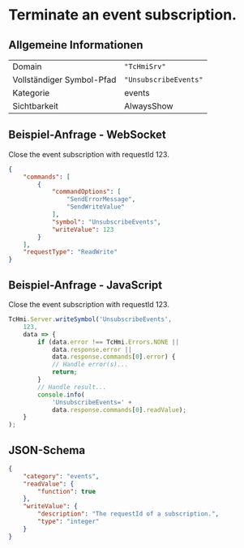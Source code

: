 # Terminate an event subscription.

## Allgemeine Informationen

|  |  |
| - | - |
| Domain | `"TcHmiSrv"` |
| Vollständiger Symbol-Pfad | `"UnsubscribeEvents"` |
| Kategorie | events |
| Sichtbarkeit | AlwaysShow |

## Beispiel-Anfrage - WebSocket

Close the event subscription with requestId 123.
```json
{
    "commands": [
        {
            "commandOptions": [
                "SendErrorMessage",
                "SendWriteValue"
            ],
            "symbol": "UnsubscribeEvents",
            "writeValue": 123
        }
    ],
    "requestType": "ReadWrite"
}
```

## Beispiel-Anfrage - JavaScript

Close the event subscription with requestId 123.
```javascript
TcHmi.Server.writeSymbol('UnsubscribeEvents',
    123,
    data => {
        if (data.error !== TcHmi.Errors.NONE ||
            data.response.error ||
            data.response.commands[0].error) {
            // Handle error(s)...
            return;
        }
        // Handle result...
        console.info(
            'UnsubscribeEvents=' +
            data.response.commands[0].readValue);
    }
);
```

## JSON-Schema

```json
{
    "category": "events",
    "readValue": {
        "function": true
    },
    "writeValue": {
        "description": "The requestId of a subscription.",
        "type": "integer"
    }
}
```
